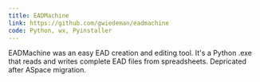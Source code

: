 ```yaml
---
title: EADMachine
link: https://github.com/gwiedeman/eadmachine
code: Python, wx, Pyinstaller
---
```

EADMachine was an easy EAD creation and editing tool. It's a Python .exe that reads and writes complete EAD files from spreadsheets. Depricated after ASpace migration.